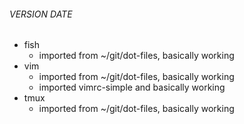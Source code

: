 ###### VERSION DATE
- fish
    - imported from ~/git/dot-files, basically working
- vim
    - imported from ~/git/dot-files, basically working
    - imported vimrc-simple and basically working
- tmux
    - imported from ~/git/dot-files, basically working
